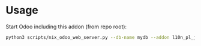 # Usage

Start Odoo including this addon (from repo root):

```bash
python3 scripts/nix_odoo_web_server.py --db-name mydb --addon l10n_pl_jpk
```
